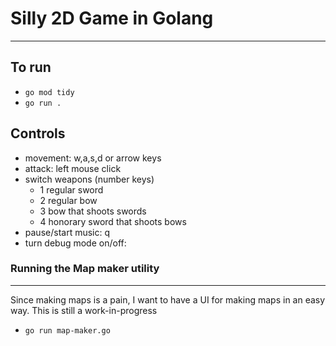 # Silly 2D Game in Golang

---

## To run
- `go mod tidy`
- `go run .`

## Controls
- movement: w,a,s,d or arrow keys
- attack: left mouse click
- switch weapons (number keys)
    - 1 regular sword
    - 2 regular bow
    - 3 bow that shoots swords
    - 4 honorary sword that shoots bows
- pause/start music: q
- turn debug mode on/off: 

### Running the Map maker utility

--- 
Since making maps is a pain, I want to have a UI for making maps in an easy way. This is still a work-in-progress 
- `go run map-maker.go`
